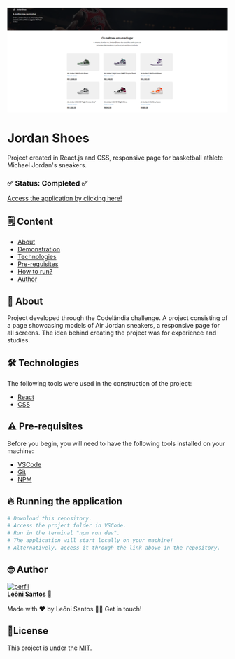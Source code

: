 <p align="left">
  <img alt="Demonstração" src="projectbanner.png" width="1000">
</p>

<div align="center">
	<h1 align="left" ">Jordan Shoes</h1>
	<p align="left">Project created in React.js and CSS, responsive page for basketball athlete Michael Jordan's sneakers.</p>
</div>
<h3  align="left">
		✅ Status: Completed ✅
</h3>
<div align="left">
<a href="https://jordanshoesr.vercel.app/">Access the application by clicking here!</a>
</div>

## 🗒️ Content

- [About](#-About)
- [Demonstration](#-Demonstration)
- [Technologies](#-Technologies)
- [Pre-requisites](#-Pre-requisites)
- [How to run?](#-Running-the-application)
- [Author](#-Author)

## 📖 About
Project developed through the Codelândia challenge. A project consisting of a page showcasing models of Air Jordan sneakers, a responsive page for all screens. The idea behind creating the project was for experience and studies.

## 🛠 Technologies

The following tools were used in the construction of the project:

- [React](https://developer.mozilla.org/en-US/docs/Learn/Tools_and_testing/Client-side_JavaScript_frameworks/React_getting_started)
- [CSS](https://developer.mozilla.org/pt-BR/docs/Web/CSS)

## ⚠️ Pre-requisites

Before you begin, you will need to have the following tools installed on your machine:

- [VSCode](https://code.visualstudio.com/)
- [Git](https://git-scm.com)
- [NPM](https://www.npmjs.com)


## 🔥 Running the application

```bash
# Download this repository.
# Access the project folder in VSCode.
# Run in the terminal "npm run dev".
# The application will start locally on your machine!
# Alternatively, access it through the link above in the repository.
```

<!-- AUTHOR -->

## 🤓 Author

<div align="left" >
<a href="https://www.linkedin.com/in/leonisantos/">
 <img src="https://avatars.githubusercontent.com/u/110071892?v=4" width="200px;" alt="perfil"/>
 <br />
 <b>Leôni Santos</b></a> <a href="https://www.linkedin.com/in/leonisantos/" title="Linkedin">🚀
</a>
 <br />
 <br />
Made with ❤️ by Leôni Santos 👋🏽 Get in touch!

</div>

## 📕License

This project is under the [MIT](./LICENSE).
